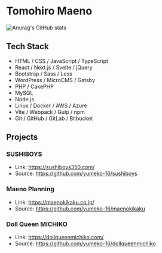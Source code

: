 # Tomohiro Maeno

<!--
**yumeko-16/yumeko-16** is a ✨ _special_ ✨ repository because its `README.md` (this file) appears on your GitHub profile.

Here are some ideas to get you started:

- 🔭 I’m currently working on ...
- 🌱 I’m currently learning ...
- 👯 I’m looking to collaborate on ...
- 🤔 I’m looking for help with ...
- 💬 Ask me about ...
- 📫 How to reach me: ...
- 😄 Pronouns: ...
- ⚡ Fun fact: ...
-->

![Anurag's GitHub stats](https://github-readme-stats.vercel.app/api?username=yumeko-16&show_icons=true&theme=tokyonight)

## Tech Stack

- HTML / CSS / JavaScript / TypeScript
- React / Next.js / Svelte / jQuery
- Bootstrap / Sass / Less
- WordPress / MicroCMS / Gatsby
- PHP / CakePHP
- MySQL
- Node.js
- Linux / Docker / AWS / Azure
- Vite / Webpack / Gulp / npm
- Git / GitHub / GitLab / Bitbucket

## Projects

### SUSHIBOYS

- Link: https://sushiboys350.com/
- Source: https://github.com/yumeko-16/sushiboys

### Maeno Planning

- Link: https://maenokikaku.co.jp/
- Source: https://github.com/yumeko-16/maenokikaku

### Doll Queen MICHIKO

- Link: https://dollqueenmichiko.com/
- Source: https://github.com/yumeko-16/dollqueenmichiko
